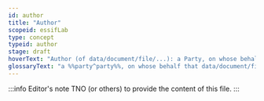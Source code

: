 ```yaml
---
id: author
title: "Author"
scopeid: essifLab
type: concept
typeid: author
stage: draft
hoverText: "Author (of data/document/file/...): a Party, on whose behalf that data/document/file/... has been created and/or updated."
glossaryText: "a %%party^party%%, on whose behalf that data/document/file/... has been created and/or updated."
---
```


:::info Editor's note
TNO (or others) to provide the content of this file.
:::

